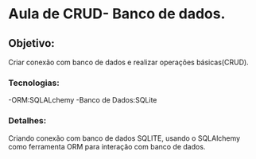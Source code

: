 # Aula de CRUD- Banco de dados.

## Objetivo:
Criar conexão com banco de dados e realizar operações básicas(CRUD).

### Tecnologias:
-ORM:SQLALchemy
-Banco de Dados:SQLite

### Detalhes:
Criando conexão com banco de dados SQLITE, usando o SQLAlchemy como ferramenta ORM para interação com banco de dados.
